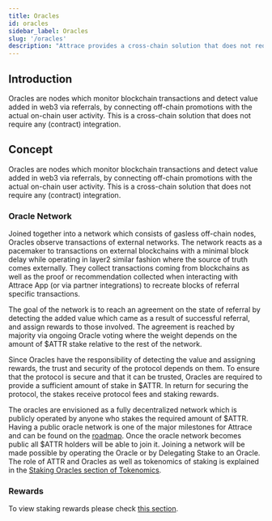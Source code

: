 ```yaml
---
title: Oracles
id: oracles
sidebar_label: Oracles
slug: '/oracles'
description: "Attrace provides a cross-chain solution that does not require any (contract) integration. This is achieved by a network or oracles that is monitoring the onchain transactions. At the heart of Attrace is the Oracle. "
---
```


## Introduction 

Oracles are nodes which monitor blockchain transactions and detect value added in web3 via referrals, by connecting off-chain promotions with the actual on-chain user activity. This is a cross-chain solution that does not require any (contract) integration. 

## Concept 

Oracles are nodes which monitor blockchain transactions and detect value added in web3 via referrals, by connecting off-chain promotions with the actual on-chain user activity. This is a cross-chain solution that does not require any (contract) integration. 

### Oracle Network

Joined together into a network which consists of gasless off-chain nodes, Oracles observe transactions of external networks. The network reacts as a pacemaker to transactions on external blockchains with a minimal block delay while operating in layer2 similar fashion where the source of truth comes externally. They collect transactions coming from blockchains as well as the proof or recommendation collected when interacting with Attrace App (or via partner integrations) to recreate blocks of referral specific transactions.  

The goal of the network is to reach an agreement on the state of referral by detecting the added value which came as a result of successful referral, and assign rewards to those involved. The agreement is reached by majority via ongoing Oracle voting where the weight depends on the amount of $ATTR stake relative to the rest of the network. 

Since Oracles have the responsibility of detecting the value and assigning rewards, the trust and security of the protocol depends on them. To ensure that the protocol is secure and that it can be trusted, Oracles are required to provide a sufficient amount of stake in $ATTR. In return for securing the protocol, the stakes receive protocol fees and staking rewards.

The oracles are envisioned as a fully decentralized network which is publicly operated by anyone who stakes the required amount of $ATTR. Having a public oracle network is one of the major milestones for Attrace and can be found on the [roadmap](/about/roadmap). Once the oracle network becomes public all $ATTR holders will be able to join it. Joining a network will be made possible by operating the Oracle or by Delegating Stake to an Oracle. The role of ATTR and Oracles as well as tokenomics of staking is explained in the [Staking Oracles section of Tokenomics](/about/tokenomics#oracle-staking). 

### Rewards 

To view staking rewards please check [this section](/guides/referral-farming/rewards).



